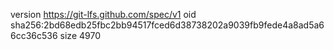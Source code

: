version https://git-lfs.github.com/spec/v1
oid sha256:2bd68edb25fbc2bb94517fced6d38738202a9039fb9fede4a8ad5a66cc36c536
size 4970
